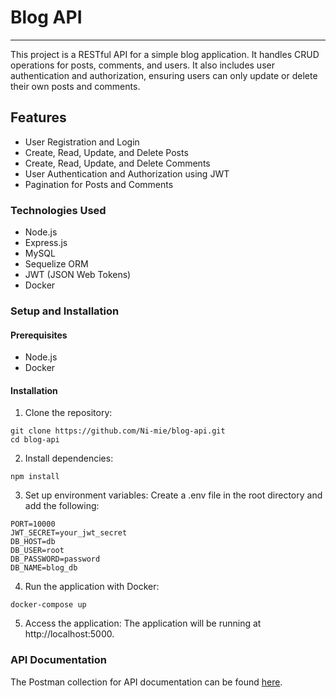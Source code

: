 # Blog API
***
This project is a RESTful API for a simple blog application. It handles CRUD operations for posts, comments, and users. It also includes user authentication and authorization, ensuring users can only update or delete their own posts and comments.

## Features
* User Registration and Login
* Create, Read, Update, and Delete Posts
* Create, Read, Update, and Delete Comments
* User Authentication and Authorization using JWT
* Pagination for Posts and Comments

### Technologies Used
* Node.js
* Express.js
* MySQL
* Sequelize ORM
* JWT (JSON Web Tokens)
* Docker

### Setup and Installation
#### Prerequisites
* Node.js
* Docker

#### Installation
1. Clone the repository:
```
git clone https://github.com/Ni-mie/blog-api.git
cd blog-api
```
2. Install dependencies:
```
npm install
```

3. Set up environment variables:
Create a .env file in the root directory and add the following:

```
PORT=10000
JWT_SECRET=your_jwt_secret
DB_HOST=db
DB_USER=root
DB_PASSWORD=password
DB_NAME=blog_db
```
4. Run the application with Docker:
```
docker-compose up
```
5. Access the application:
The application will be running at http://localhost:5000.

### API Documentation
The Postman collection for API documentation can be found [here](https://documenter.getpostman.com/view/33001290/2sA3kXF16X).

